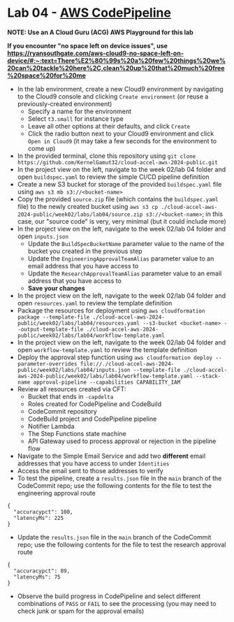 # Lab 04 - [AWS CodePipeline](https://aws.amazon.com/blogs/devops/new-fine-grained-continuous-delivery-with-codepipeline-and-aws-stepfunctions/)

**NOTE: Use an A Cloud Guru (ACG) AWS Playground for this lab**

**If you encounter "no space left on device issues", use https://ryansouthgate.com/aws-cloud9-no-space-left-on-device/#:~:text=There%E2%80%99s%20a%20few%20things%20we%20can%20tackle%20here%2C,clean%20up%20that%20much%20free%20space%20for%20me**

* In the lab environment, create a new Cloud9 environment by navigating to the Cloud9 console and clicking `Create environment` (or reuse a previously-created environment)
    - Specify a name for the environment
    - Select `t3.small` for instance type
    - Leave all other options at their defaults, and click `Create`
    - Click the radio button next to your Cloud9 environment and click `Open in Cloud9` (it may take a few seconds for the environment to come up)
* In the provided terminal, clone this repository using `git clone https://github.com/KernelGamut32/cloud-accel-aws-2024-public.git`
* In the project view on the left, navigate to the week 02/lab 04 folder and open `buildspec.yaml` to review the simple CI/CD pipeline definition
* Create a new S3 bucket for storage of the provided `buildspec.yaml` file using `aws s3 mb s3://<bucket-name>`
* Copy the provided `source.zip` file (which contains the `buildspec.yaml` file) to the newly created bucket using `aws s3 cp ./cloud-accel-aws-2024-public/week02/labs/lab04/source.zip s3://<bucket-name>`; in this case, our "source code" is very, very minimal (but it could include more)
* In the project view on the left, navigate to the week 02/lab 04 folder and open `inputs.json`
  - Update the `BuildSpecBucketName` parameter value to the name of the bucket you created in the previous step
  - Update the `EngineeringApprovalTeamAlias` parameter value to an email address that you have access to
  - Update the `ResearchApprovalTeamAlias` parameter value to an email address that you have access to
  - **Save your changes**
* In the project view on the left, navigate to the week 02/lab 04 folder and open `resources.yaml` to review the template definition
* Package the resources for deployment using `aws cloudformation package --template-file ./cloud-accel-aws-2024-public/week02/labs/lab04/resources.yaml --s3-bucket <bucket-name> --output-template-file ./cloud-accel-aws-2024-public/week02/labs/lab04/workflow-template.yaml`
* In the project view on the left, navigate to the week 02/lab 04 folder and open `workflow-template.yaml` to review the template definition
* Deploy the approval step function using `aws cloudformation deploy --parameter-overrides file://./cloud-accel-aws-2024-public/week02/labs/lab04/inputs.json --template-file ./cloud-accel-aws-2024-public/week02/labs/lab04/workflow-template.yaml --stack-name approval-pipeline --capabilities CAPABILITY_IAM`
* Review all resources created via CFT:
  - Bucket that ends in `-capdelta`
  - Roles created for CodePipeline and CodeBuild
  - CodeCommit repository
  - CodeBuild project and CodePipeline pipeline
  - Notifier Lambda
  - The Step Functions state machine
  - API Gateway used to process approval or rejection in the pipeline flow
* Navigate to the Simple Email Service and add two **different** email addresses that you have access to under `Identities`
* Access the email sent to those addresses to verify
* To test the pipeline, create a `results.json` file in the `main` branch of the CodeCommit repo; use the following contents for the file to test the engineering approval route

```
{
  "accuracypct": 100,
  "latencyMs": 225
}
```

* Update the `results.json` file in the `main` branch of the CodeCommit repo; use the following contents for the file to test the research approval route

```
{
  "accuracypct": 89,
  "latencyMs": 75
}
```

* Observe the build progress in CodePipeline and select different combinations of `PASS` or `FAIL` to see the processing (you may need to check junk or spam for the approval emails)
